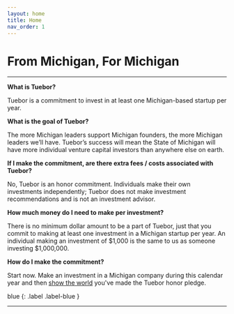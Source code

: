 ```yaml
---
layout: home
title: Home
nav_order: 1
---
```


# From Michigan, For Michigan
---




**What is Tuebor?**

Tuebor is a commitment to invest in at least one Michigan-based startup per year. 

**What is the goal of Tuebor?**

The more Michigan leaders support Michigan founders, the more Michigan leaders we’ll have. Tuebor’s success will mean the State of Michigan will have more individual venture capital investors than anywhere else on earth.

**If I make the commitment, are there extra fees / costs associated with Tuebor?**

No, Tuebor is an honor commitment. Individuals make their own investments independently; Tuebor does not make investment recommendations and is not an investment advisor. 

**How much money do I need to make per investment?**

There is no minimum dollar amount to be a part of Tuebor, just that you commit to making at least one investment in a Michigan startup per year. An individual making an investment of $1,000 is the same to us as someone investing $1,000,000. 

**How do I make the commitment?**

Start now. Make an investment in a Michigan company during this calendar year and then [show the world](link) you've made the Tuebor honor pledge. 

blue
{: .label .label-blue }

----

[^1]: [It can take up to 10 minutes for changes to your site to publish after you push the changes to GitHub](https://docs.github.com/en/pages/setting-up-a-github-pages-site-with-jekyll/creating-a-github-pages-site-with-jekyll#creating-your-site).

[Just the Docs]: https://just-the-docs.github.io/just-the-docs/
[GitHub Pages]: https://docs.github.com/en/pages
[README]: https://github.com/just-the-docs/just-the-docs-template/blob/main/README.md
[Jekyll]: https://jekyllrb.com
[GitHub Pages / Actions workflow]: https://github.blog/changelog/2022-07-27-github-pages-custom-github-actions-workflows-beta/
[use this template]: https://github.com/just-the-docs/just-the-docs-template/generate
